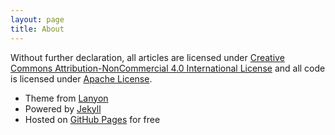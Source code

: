 ```yaml
---
layout: page
title: About
---
```


Without further declaration, all articles are licensed under [Creative Commons Attribution-NonCommercial 4.0 International License](http://creativecommons.org/licenses/by-nc/4.0/) and all code is licensed under [Apache License](http://www.apache.org/licenses/LICENSE-2.0).

* Theme from [Lanyon](http://lanyon.getpoole.com)
* Powered by [Jekyll](http://jekyllrb.com)
* Hosted on [GitHub Pages](https://pages.github.com) for free
